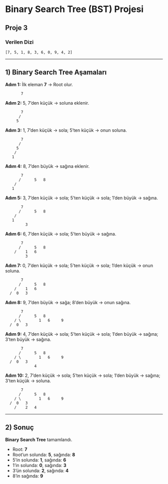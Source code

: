 # Binary Search Tree (BST) Projesi

## Proje 3

### Verilen Dizi
```
[7, 5, 1, 8, 3, 6, 0, 9, 4, 2]
```

---

## 1) Binary Search Tree Aşamaları

**Adım 1:** İlk eleman **7** → Root olur.  
```
       7
```

**Adım 2:** 5, 7’den küçük → soluna eklenir.  
```
       7
      /
     5
```

**Adım 3:** 1, 7’den küçük → sola; 5’ten küçük → onun soluna.  
```
       7
      /
     5
    /
   1
```

**Adım 4:** 8, 7’den büyük → sağına eklenir.  
```
       7
      /      5   8
    /
   1
```

**Adım 5:** 3, 7’den küçük → sola; 5’ten küçük → sola; 1’den büyük → sağına.  
```
       7
      /      5   8
    /
   1
         3
```

**Adım 6:** 6, 7’den küçük → sola; 5’ten büyük → sağına.  
```
       7
      /      5   8
    /    1   6
         3
```

**Adım 7:** 0, 7’den küçük → sola; 5’ten küçük → sola; 1’den küçük → onun soluna.  
```
       7
      /      5   8
    /    1   6
  /  0   3
```

**Adım 8:** 9, 7’den büyük → sağa; 8’den büyük → onun sağına.  
```
       7
      /      5   8
    / \        1   6     9
  /  0   3
```

**Adım 9:** 4, 7’den küçük → sola; 5’ten küçük → sola; 1’den büyük → sağına; 3’ten büyük → sağına.  
```
       7
      /      5   8
    / \        1   6     9
  /  0   3
             4
```

**Adım 10:** 2, 7’den küçük → sola; 5’ten küçük → sola; 1’den büyük → sağına; 3’ten küçük → soluna.  
```
       7
      /      5   8
    / \        1   6     9
  /  0   3
    /    2   4
```

---

## 2) Sonuç

**Binary Search Tree** tamamlandı.  

- Root: **7**  
- Root’un solunda: **5**, sağında: **8**  
- 5’in solunda: **1**, sağında: **6**  
- 1’in solunda: **0**, sağında: **3**  
- 3’ün solunda: **2**, sağında: **4**  
- 8’in sağında: **9**
